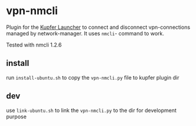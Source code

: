 # vpn-nmcli

Plugin for the [Kupfer Launcher](https://github.com/kupferlauncher/kupfer) 
to connect and disconnect vpn-connections managed by network-manager.
It uses `nmcli`- command  to work.

Tested with nmcli 1.2.6

## install 

run `install-ubuntu.sh` to copy the 
`vpn-nmcli.py` file to kupfer plugin dir


## dev

use `link-ubuntu.sh` to link the `vpn-nmcli.py`
to the dir for development purpose
